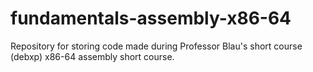 # fundamentals-assembly-x86-64
Repository for storing code made during Professor Blau's short course (debxp) x86-64 assembly short course.
